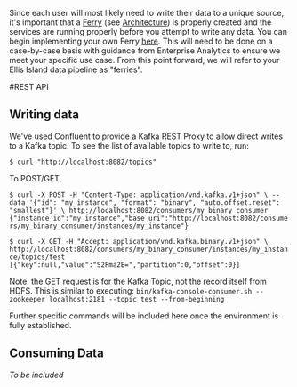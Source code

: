 Since each user will most likely need to write their data to a unique source, it's important that a [Ferry](https://github.com/maximusjesse/EllisIsland/tree/master/EllisIsland_Java/src/main/resources) (see [Architecture](https://github.com/maximusjesse/EllisIsland/wiki/Architecture)) is properly created and the services are running properly before you attempt to write any data.  You can begin implementing your own Ferry [here](https://github.com/maximusjesse/EllisIsland/wiki/Creating-Your-Ferry).  This will need to be done on a case-by-case basis with guidance from Enterprise Analytics to ensure we meet your specific use case.  From this point forward, we will refer to your Ellis Island data pipeline as "ferries".

#REST API
## Writing data
We've used Confluent to provide a Kafka REST Proxy to allow direct writes to a Kafka topic.  To see the list of available topics to write to, run:

`$ curl "http://localhost:8082/topics"`

To POST/GET,

`$ curl -X POST -H "Content-Type: application/vnd.kafka.v1+json" \
      --data '{"id": "my_instance", "format": "binary", "auto.offset.reset": "smallest"}' \
      http://localhost:8082/consumers/my_binary_consumer  {"instance_id":"my_instance","base_uri":"http://localhost:8082/consumers/my_binary_consumer/instances/my_instance"}`

`$ curl -X GET -H "Accept: application/vnd.kafka.binary.v1+json" \
      http://localhost:8082/consumers/my_binary_consumer/instances/my_instance/topics/test
  [{"key":null,"value":"S2Fma2E=","partition":0,"offset":0}]`

Note: the GET request is for the Kafka Topic, not the record itself from HDFS.  This is similar to executing:
`bin/kafka-console-consumer.sh --zookeeper localhost:2181 --topic test --from-beginning`

Further specific commands will be included here once the environment is fully established.

## Consuming Data
*To be included*